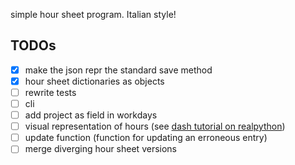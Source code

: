 simple hour sheet program. Italian style!



## TODOs

- [X] make the json repr the standard save method
- [X] hour sheet dictionaries as objects
- [ ] rewrite tests
- [ ] cli
- [ ] add project as field in workdays
- [ ] visual representation of hours (see [dash tutorial on realpython](https://realpython.com/python-dash/))
- [ ] update function (function for updating an erroneous entry)
- [ ] merge diverging hour sheet versions
